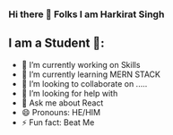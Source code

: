 ### Hi there 👋 Folks I am Harkirat Singh



## I am a Student 🚀:

- 🔭 I’m currently working on Skills
- 🌱 I’m currently learning MERN STACK
- 👯 I’m looking to collaborate on .....
- 🤔 I’m looking for help with 
- 💬 Ask me about React
- 😄 Pronouns: HE/HIM
- ⚡ Fun fact: Beat Me 
